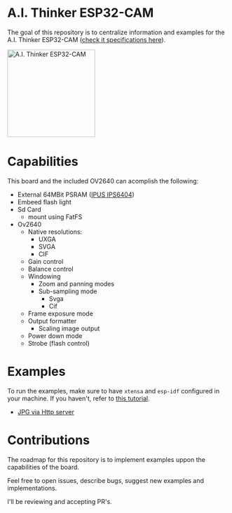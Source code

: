 # A.I. Thinker ESP32-CAM

The goal of this repository is to centralize information and examples for the A.I. Thinker ESP32-CAM ([check it specifications here](./docs/about-esp32-cam.md)).

<img src="https://www.open-electronics.org/wp-content/uploads/2018/10/ESP32-CAM.jpg" width="auto" height="200" alt="A.I. Thinker ESP32-CAM" />

# Capabilities

This board and the included OV2640 can acomplish the following:

- External 64MBit PSRAM ([IPUS IPS6404](./assets/IPUS_IPS6404_Datasheet.pdf))
- Embeed flash light
- Sd Card
  - mount using FatFS
- Ov2640
  - Native resolutions:
    - UXGA
    - SVGA
    - CIF
  - Gain control
  - Balance control
  - Windowing
    - Zoom and panning modes
    - Sub-sampling mode
      - Svga
      - Cif
  - Frame exposure mode
  - Output formatter
    - Scaling image output
  - Power down mode
  - Strobe (flash control)

# Examples

To run the examples, make sure to have `xtensa` and `esp-idf` configured in your machine. If you haven't, refer to [this tutorial](https://docs.espressif.com/projects/esp-idf/en/latest/get-started/index.html).

- [JPG via Http server](./examples/http_jpg)

# Contributions

The roadmap for this repository is to implement examples uppon the capabilities of the board.

Feel free to open issues, describe bugs, suggest new examples and implementations.

I'll be reviewing and accepting PR's.
